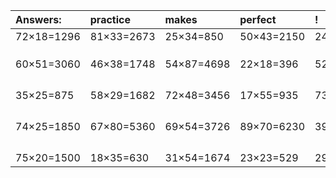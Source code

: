 | Answers: | practice | makes | perfect | ! |
| :--- | :--- | :--- | :--- | :--- |
| 72×18=1296 | 81×33=2673 | 25×34=850 | 50×43=2150 | 24×21=504 | 
|   |   |   |   |   | 
|   |   |   |   |   | 
|   |   |   |   |   | 
| 60×51=3060 | 46×38=1748 | 54×87=4698 | 22×18=396 | 52×32=1664 | 
|   |   |   |   |   | 
|   |   |   |   |   | 
|   |   |   |   |   | 
|   |   |   |   |   | 
| 35×25=875 | 58×29=1682 | 72×48=3456 | 17×55=935 | 73×78=5694 | 
|   |   |   |   |   | 
|   |   |   |   |   | 
|   |   |   |   |   | 
|   |   |   |   |   | 
| 74×25=1850 | 67×80=5360 | 69×54=3726 | 89×70=6230 | 39×91=3549 | 
|   |   |   |   |   | 
|   |   |   |   |   | 
|   |   |   |   |   | 
|   |   |   |   |   | 
| 75×20=1500 | 18×35=630 | 31×54=1674 | 23×23=529 | 29×27=783 | 
